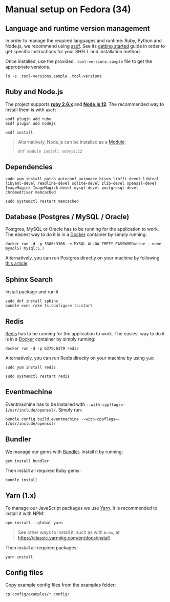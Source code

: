 # Manual setup on Fedora (34)

## Language and runtime version management

In order to manage the required languages and runtime: Ruby, Python and Node.js, we recommend using [asdf](https://asdf-vm.com/guide/introduction.html). See its [getting started](https://asdf-vm.com/guide/getting-started.html) guide in order to get specific instructions for your SHELL and installation method.

Once installed, use the provided `.tool-versions.sample` file to get the appropriate versions.
```
ln -s .tool-versions.sample .tool-versions
```

## Ruby and Node.js

The project supports **[ruby 2.6.x](https://www.ruby-lang.org/en/downloads/)** and **[Node.js 12](https://nodejs.org/en/download/)**.
The recommended way to install them is with `asdf`:

```
asdf plugin add ruby
asdf plugin add nodejs

asdf install
```

> Alternatively, Node.js can be installed as a [Module](https://developer.fedoraproject.org/tech/languages/nodejs/nodejs.html):
> ```
> dnf module install nodejs:12
> ```

## Dependencies

```
sudo yum install patch autoconf automake bison libffi-devel libtool libyaml-devel readline-devel sqlite-devel zlib-devel openssl-devel ImageMagick ImageMagick-devel mysql-devel postgresql-devel chromedriver memcached

sudo systemctl restart memcached
```

## Database (Postgres / MySQL / Oracle)

Postgres, MySQL or Oracle has to be running for the application to work. The easiest way to do it is in a [Docker](https://www.docker.com/) container by simply running:

```
docker run -d -p 3306:3306 -e MYSQL_ALLOW_EMPTY_PASSWORD=true --name mysql57 mysql:5.7
```

Alternatively, you can run Postgres directly on your machine by following [this article](https://developer.fedoraproject.org/tech/database/postgresql/about.html).

## Sphinx Search

Install package and run it

```
sudo dnf install sphinx
bundle exec rake ts:configure ts:start
```

## Redis

[Redis](https://redis.io) has to be running for the application to work. The easiest way to do it is in a [Docker](https://www.docker.com/) container by simply running:

```
docker run -d -p 6379:6379 redis
```

Alternatively, you can run Redis directly on your machine by using `yum`:

```
sudo yum install redis

sudo systemctl restart redis
```

## Eventmachine

Eventmachine has to be installed with `--with-cppflags=-I/usr/include/openssl/`. Simply run:

```
bundle config build.eventmachine --with-cppflags=-I/usr/include/openssl/
```

## Bundler
We manage our gems with [Bundler](https://bundler.io/). Install it by running:

```
gem install bundler
```

Then install all required Ruby gems:

```
bundle install
```

## Yarn (1.x)

To manage our JavaScript packages we use [Yarn](https://yarnpkg.com/). It is recommended to install it with NPM:
```
npm install --global yarn
```

> See other ways to install it, such as with `brew`, at https://classic.yarnpkg.com/en/docs/install.

Then install all required packages:

```
yarn install
```

## Config files

Copy example config files from the examples folder:

```
cp config/examples/* config/
```
